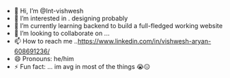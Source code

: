 - 👋 Hi, I’m @Int-vishwesh
- 👀 I’m interested in . designing probably
- 🌱 I’m currently learning backend to build a full-fledged working website
- 💞️ I’m looking to collaborate on ...
- 📫 How to reach me ..https://www.linkedin.com/in/vishwesh-aryan-608691236/
- 😄 Pronouns: he/him
- ⚡ Fun fact: ... im avg in most of the things 😭😑

<!---
Int-vishwesh/Int-vishwesh is a ✨ special ✨ repository because its `README.md` (this file) appears on your GitHub profile.
You can click the Preview link to take a look at your changes.
--->
